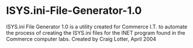 ISYS.ini-File-Generator-1.0
===========================

ISYS.ini File Generator 1.0 is a utility created for Commerce I.T. to automate the process of creating the ISYS.ini files for the INET program found in the Commerce computer labs.  Created by Craig Lotter, April 2004

